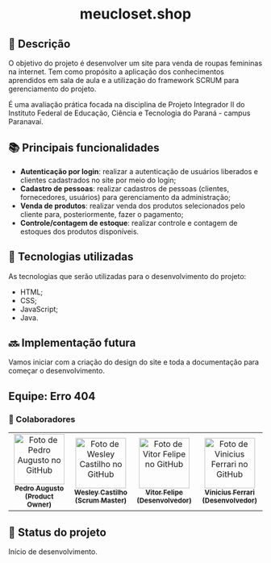 <h1 align="center">meucloset.shop</h1>

## :memo: Descrição
O objetivo do projeto é desenvolver um site para venda de roupas femininas na internet. Tem como propósito a aplicação dos conhecimentos aprendidos em sala de aula e a utilização do framework SCRUM para gerenciamento do projeto.

É uma avaliação prática focada na disciplina de Projeto Integrador II do Instituto Federal de Educação, Ciência e Tecnologia do Paraná - campus Paranavaí.

## :books: Principais funcionalidades
* <b>Autenticação por login</b>: realizar a autenticação de usuários liberados e clientes cadastrados no site por meio do login;
* <b>Cadastro de pessoas</b>: realizar cadastros de pessoas (clientes, fornecedores, usuários) para gerenciamento da administração;
* <b>Venda de produtos</b>: realizar venda dos produtos selecionados pelo cliente para, posteriormente, fazer o pagamento;
* <b>Controle/contagem de estoque</b>: realizar controle e contagem de estoques dos produtos disponíveis.

## :wrench: Tecnologias utilizadas

As tecnologias que serão utilizadas para o desenvolvimento do projeto:
* HTML;
* CSS;
* JavaScript;
* Java.

## :soon: Implementação futura
Vamos iniciar com a criação do design do site e toda a documentação para começar o desenvolvimento.

## Equipe: Erro 404

### :handshake: Colaboradores
<table>
  <tr>
    <td align="center">
      <a href="http://github.com/Pedrxx">
        <img src="https://avatars.githubusercontent.com/u/47837910?v=4" width="100px;" alt="Foto de Pedro Augusto no GitHub"/><br>
        <sub>
          <b>Pedro Augusto (Product Owner)</b>
        </sub>
      </a>
    </td>
    <td align="center">
      <a href="http://github.com/WesleyGCO">
        <img src="https://avatars.githubusercontent.com/u/47651529?v=4" width="100px;" alt="Foto de Wesley Castilho no GitHub"/><br>
        <sub>
          <b>Wesley Castilho (Scrum Master)</b>
        </sub>
      </a>
    </td>
    <td align="center">
      <a href="http://github.com/Viiitor">
        <img src="https://avatars.githubusercontent.com/u/98668723?v=4" width="100px;" alt="Foto de Vitor Felipe no GitHub"/><br>
        <sub>
          <b>Vitor Felipe (Desenvolvedor)</b>
        </sub>
      </a>
    </td>
    <td align="center">
      <a href="http://github.com/ViniciusFerrariTR">
        <img src="https://avatars.githubusercontent.com/u/125096958?v=4" width="100px;" alt="Foto de Vinicius Ferrari no GitHub"/><br>
        <sub>
          <b>Vinicius Ferrari (Desenvolvedor)</b>
        </sub>
      </a>
    </td>
  </tr>
</table>

## :dart: Status do projeto
Início de desenvolvimento.
